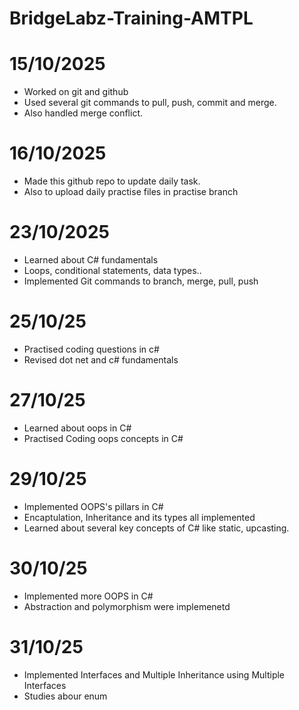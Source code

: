 # BridgeLabz-Training-AMTPL

# 15/10/2025

- Worked on git and github
- Used several git commands to pull, push, commit and merge.
- Also handled merge conflict.

# 16/10/2025

- Made this github repo to update daily task.
- Also to upload daily practise files in practise branch

# 23/10/2025

- Learned about C# fundamentals
- Loops, conditional statements, data types..
- Implemented Git commands to branch, merge, pull, push

# 25/10/25

- Practised coding questions in c#
- Revised dot net and c# fundamentals

# 27/10/25

- Learned about oops in C#
- Practised Coding oops concepts in C#

# 29/10/25

- Implemented OOPS's pillars in C#
- Encaptulation, Inheritance and its types all implemented
- Learned about several key concepts of C# like static, upcasting.

# 30/10/25

- Implemented more OOPS in C#
- Abstraction and polymorphism were implemenetd

# 31/10/25

- Implemented Interfaces and Multiple Inheritance using Multiple Interfaces
- Studies abour enum




  
